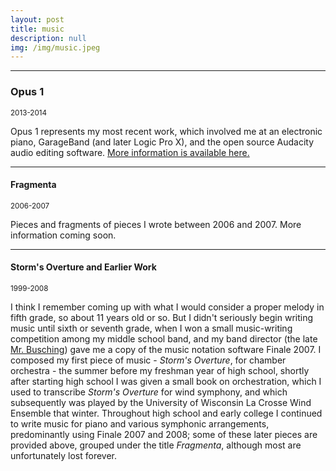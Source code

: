 ```yaml
---
layout: post
title: music
description: null
img: /img/music.jpeg
---
```


***
<sub></sub>
<h3>Opus 1</h3>
<sup>2013-2014</sup>  
<p>Opus 1 represents my most recent work, which involved me at an electronic piano, GarageBand (and later Logic Pro X), and the open source Audacity audio editing software. <a href="http://jared-desjardins.github.io/music/opus1">More information is available here.</a></p>

***
<sub></sub>
<h4>Fragmenta</h4>
<sup>2006-2007</sup>  
<p>Pieces and fragments of pieces I wrote between 2006 and 2007. More information coming soon.</p>

***
<sub></sub>
<h4>Storm's Overture and Earlier Work</h4>
<sup>1999-2008</sup>  
<p>I think I remember coming up with what I would consider a proper melody in fifth grade, so about 11 years old or so. But I didn't seriously begin writing music until sixth or seventh grade, when I won a small music-writing competition among my middle school band, and my band director (the late <a href="http://lacrossetribune.com/jacksoncochronicle/lifestyles/larry-busching-reflects-on-the-magic-at-melrose-mindoro/article_b7a1e05c-a55f-589b-8fbb-ea2befda2b30.html">Mr. Busching</a>) gave me a copy of the music notation software Finale 2007. I composed my first piece of music - <i>Storm's Overture</i>, for chamber orchestra - the summer before my freshman year of high school, shortly after starting high school I was given a small book on orchestration, which I used to transcribe <i>Storm's Overture</i> for wind symphony, and which subsequently was played by the University of Wisconsin La Crosse Wind Ensemble that winter. Throughout high school and early college I continued to write music for piano and various symphonic arrangements, predominantly using Finale 2007 and 2008; some of these later pieces are provided above, grouped under the title <i>Fragmenta</i>, although most are unfortunately lost forever.</p>
